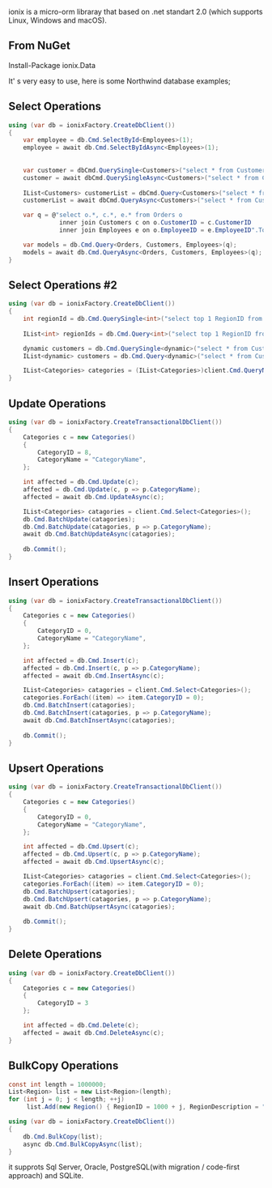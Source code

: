 ionix is a micro-orm libraray that based on .net standart 2.0 (which supports Linux, Windows and macOS).

From NuGet
----------
Install-Package ionix.Data


It' s very easy to use, here is some Northwind database examples;

Select Operations
-----------------

```csharp
using (var db = ionixFactory.CreateDbClient())
{
    var employee = db.Cmd.SelectById<Employees>(1);
    employee = await db.Cmd.SelectByIdAsync<Employees>(1);
	
	
    var customer = dbCmd.QuerySingle<Customers>("select * from Customers where CustomerID=@0".ToQuery("ANATR")); 
    customer = await dbCmd.QuerySingleAsync<Customers>("select * from Customers where CustomerID=@0".ToQuery("ANATR"));
	
    IList<Customers> customerList = dbCmd.Query<Customers>("select * from Customers".ToQuery());
    customerList = await dbCmd.QueryAsync<Customers>("select * from Customers".ToQuery());

    var q = @"select o.*, c.*, e.* from Orders o
              inner join Customers c on o.CustomerID = c.CustomerID
              inner join Employees e on o.EmployeeID = e.EmployeeID".ToQuery();

    var models = db.Cmd.Query<Orders, Customers, Employees>(q);
    models = await db.Cmd.QueryAsync<Orders, Customers, Employees>(q); 	
}
```

Select Operations #2
-----------------

```csharp
using (var db = ionixFactory.CreateDbClient())
{
    int regionId = db.Cmd.QuerySingle<int>("select top 1 RegionID from Region".ToQuery());
    
    IList<int> regionIds = db.Cmd.Query<int>("select top 1 RegionID from Region".ToQuery());

    dynamic customers = db.Cmd.QuerySingle<dynamic>("select * from Customers t".ToQuery());
    IList<dynamic> customers = db.Cmd.Query<dynamic>("select * from Customers t".ToQuery());

    IList<Categories> categories = (IList<Categories>)client.Cmd.QueryNonGeneric(typeof(Categories), "select top 3 * from Categories".ToQuery());
}
```

Update Operations
-----------------
```csharp
using (var db = ionixFactory.CreateTransactionalDbClient())
{
    Categories c = new Categories()
    {
        CategoryID = 8,
        CategoryName = "CategoryName",
    };

    int affected = db.Cmd.Update(c);
    affected = db.Cmd.Update(c, p => p.CategoryName);
    affected = await db.Cmd.UpdateAsync(c);

    IList<Categories> catagories = client.Cmd.Select<Categories>();
    db.Cmd.BatchUpdate(catagories);
    db.Cmd.BatchUpdate(catagories, p => p.CategoryName);
    await db.Cmd.BatchUpdateAsync(catagories);
     
    db.Commit();
}
```

Insert Operations
-----------------
```csharp
using (var db = ionixFactory.CreateTransactionalDbClient())
{
    Categories c = new Categories()
    {
        CategoryID = 0,
        CategoryName = "CategoryName",
    };

    int affected = db.Cmd.Insert(c);
    affected = db.Cmd.Insert(c, p => p.CategoryName);
    affected = await db.Cmd.InsertAsync(c);

    IList<Categories> catagories = client.Cmd.Select<Categories>();
    categories.ForEach((item) => item.CategoryID = 0);
    db.Cmd.BatchInsert(catagories);
    db.Cmd.BatchInsert(catagories, p => p.CategoryName);
    await db.Cmd.BatchInsertAsync(catagories);
     
    db.Commit();
}
```

Upsert Operations
-----------------
```csharp
using (var db = ionixFactory.CreateTransactionalDbClient())
{
    Categories c = new Categories()
    {
        CategoryID = 0,
        CategoryName = "CategoryName",
    };

    int affected = db.Cmd.Upsert(c);
    affected = db.Cmd.Upsert(c, p => p.CategoryName);
    affected = await db.Cmd.UpsertAsync(c);

    IList<Categories> catagories = client.Cmd.Select<Categories>();
    categories.ForEach((item) => item.CategoryID = 0);
    db.Cmd.BatchUpsert(catagories);
    db.Cmd.BatchUpsert(catagories, p => p.CategoryName);
    await db.Cmd.BatchUpsertAsync(catagories);
     
    db.Commit();
}
```

Delete Operations
-----------------
```csharp
using (var db = ionixFactory.CreateDbClient())
{
    Categories c = new Categories()
    {
        CategoryID = 3
    };

    int affected = db.Cmd.Delete(c);
    affected = await db.Cmd.DeleteAsync(c);
}
```

BulkCopy Operations
-----------------
```csharp
const int length = 1000000;
List<Region> list = new List<Region>(length);
for (int j = 0; j < length; ++j)
     list.Add(new Region() { RegionID = 1000 + j, RegionDescription = "dl" + j });

using (var db = ionixFactory.CreateDbClient())
{
    db.Cmd.BulkCopy(list);
    async db.Cmd.BulkCopyAsync(list); 
}
```


it supprots Sql Server, Oracle, PostgreSQL(with migration / code-first approach) and SQLite.